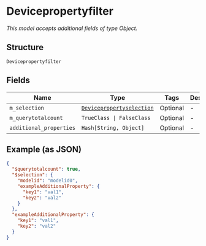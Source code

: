 
# Devicepropertyfilter

*This model accepts additional fields of type Object.*

## Structure

`Devicepropertyfilter`

## Fields

| Name | Type | Tags | Description |
|  --- | --- | --- | --- |
| `m_selection` | [`Devicepropertyselection`](../../doc/models/devicepropertyselection.md) | Optional | - |
| `m_querytotalcount` | `TrueClass \| FalseClass` | Optional | - |
| `additional_properties` | `Hash[String, Object]` | Optional | - |

## Example (as JSON)

```json
{
  "$querytotalcount": true,
  "$selection": {
    "modelid": "modelid0",
    "exampleAdditionalProperty": {
      "key1": "val1",
      "key2": "val2"
    }
  },
  "exampleAdditionalProperty": {
    "key1": "val1",
    "key2": "val2"
  }
}
```


